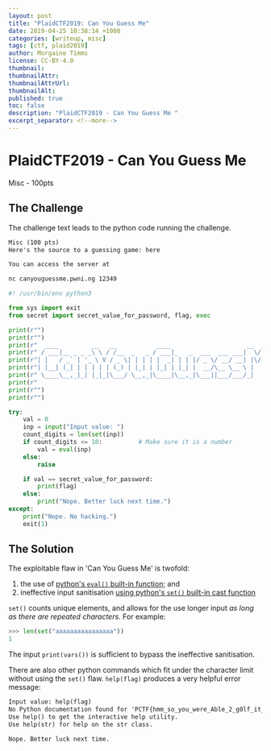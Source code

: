 ```yaml
---
layout: post
title: "PlaidCTF2019: Can You Guess Me"
date: 2019-04-25 10:38:14 +1000
categories: [writeup, misc]
tags: [ctf, plaid2019]
author: Morgaine Timms
license: CC-BY-4.0
thumbnail: 
thumbnailAttr: 
thumbnailAttrUrl: 
thumbnailAlt: 
published: true
toc: false
description: "PlaidCTF2019 - Can You Guess Me "
excerpt_separator: <!--more-->
---
```


# PlaidCTF2019 - Can You Guess Me 

Misc - 100pts

## The Challenge

The challenge text leads to the python code running the challenge.

``` txt
Misc (100 pts)
Here's the source to a guessing game: here 

You can access the server at

nc canyouguessme.pwni.ng 12349
```

<!--more-->

``` python
#! /usr/bin/env python3

from sys import exit
from secret import secret_value_for_password, flag, exec

print(r"")
print(r"")
print(r"  ____         __   __           ____                     __  __       ")
print(r" / ___|__ _ _ _\ \ / /__  _   _ / ___|_   _  ___  ___ ___|  \/  | ___  ")
print(r"| |   / _` | '_ \ V / _ \| | | | |  _| | | |/ _ \/ __/ __| |\/| |/ _ \ ")
print(r"| |__| (_| | | | | | (_) | |_| | |_| | |_| |  __/\__ \__ \ |  | |  __/ ")
print(r" \____\__,_|_| |_|_|\___/ \__,_|\____|\__,_|\___||___/___/_|  |_|\___| ")
print(r"                                                                       ")
print(r"")
print(r"")

try:
    val = 0
    inp = input("Input value: ")
    count_digits = len(set(inp))
    if count_digits <= 10:          # Make sure it is a number
        val = eval(inp)
    else:
        raise

    if val == secret_value_for_password:
        print(flag)
    else:
        print("Nope. Better luck next time.")
except:
    print("Nope. No hacking.")
    exit(1)
```

## The Solution

The exploitable flaw in 'Can You Guess Me' is twofold:
1. the use of [python's `eval()` built-in function](https://docs.python.org/3/library/functions.html#eval); and
2. ineffective input sanitisation [using python's `set()` built-in cast function](https://docs.python.org/3/library/functions.html#func-set)

`set()` counts unique elements, and allows for the use longer input _as long as there are repeated characters_. For example:

``` python
>>> len(set("aaaaaaaaaaaaaaaa"))
1
```

The input `print(vars())` is sufficient to bypass the ineffective sanitisation.

There are also other python commands which fit under the character limit without using the `set()` flaw.
`help(flag)` produces a very helpful error message:

``` txt
Input value: help(flag)
No Python documentation found for 'PCTF{hmm_so_you_were_Able_2_g0lf_it_down?_Here_have_a_flag}'.
Use help() to get the interactive help utility.
Use help(str) for help on the str class.

Nope. Better luck next time.
```

